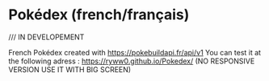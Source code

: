 # Pokédex (french/français)

/// IN DEVELOPEMENT

French Pokédex created with https://pokebuildapi.fr/api/v1
You can test it at the following adress : https://ryww0.github.io/Pokedex/
(NO RESPONSIVE VERSION USE IT WITH BIG SCREEN)
